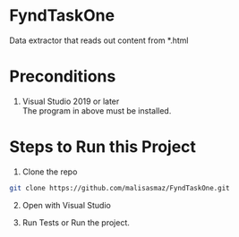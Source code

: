 # FyndTaskOne
Data extractor that reads out content from *.html

# Preconditions

1. Visual Studio 2019 or later </br>
The program in above must be installed.

# Steps to Run this Project

1. Clone the repo
```sh
git clone https://github.com/malisasmaz/FyndTaskOne.git
```

2. Open with Visual Studio

3. Run Tests or Run the project.

